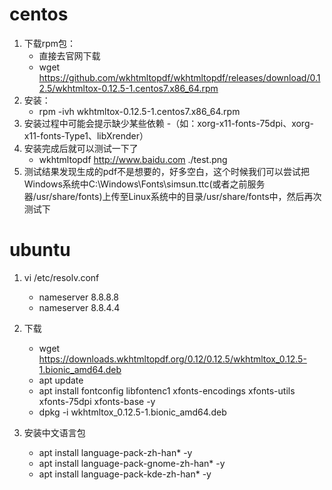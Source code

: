 
# centos

1. 下载rpm包：
    - 直接去官网下载
    - wget https://github.com/wkhtmltopdf/wkhtmltopdf/releases/download/0.12.5/wkhtmltox-0.12.5-1.centos7.x86_64.rpm
2. 安装：
    - rpm -ivh wkhtmltox-0.12.5-1.centos7.x86_64.rpm
3. 安装过程中可能会提示缺少某些依赖
    -（如：xorg-x11-fonts-75dpi、xorg-x11-fonts-Type1、libXrender）
4. 安装完成后就可以测试一下了 
    - wkhtmltopdf http://www.baidu.com ./test.png
5. 测试结果发现生成的pdf不是想要的，好多空白，这个时候我们可以尝试把Windows系统中C:\Windows\Fonts\simsun.ttc(或者之前服务器/usr/share/fonts)上传至Linux系统中的目录/usr/share/fonts中，然后再次测试下


# ubuntu

1. vi /etc/resolv.conf
    - nameserver 8.8.8.8
    - nameserver 8.8.4.4
2. 下载
    - wget https://downloads.wkhtmltopdf.org/0.12/0.12.5/wkhtmltox_0.12.5-1.bionic_amd64.deb
    - apt update
    - apt install fontconfig libfontenc1 xfonts-encodings xfonts-utils xfonts-75dpi xfonts-base -y
    - dpkg -i wkhtmltox_0.12.5-1.bionic_amd64.deb

3. 安装中文语言包
    - apt install  language-pack-zh-han* -y
    - apt install  language-pack-gnome-zh-han* -y
    - apt install  language-pack-kde-zh-han* -y